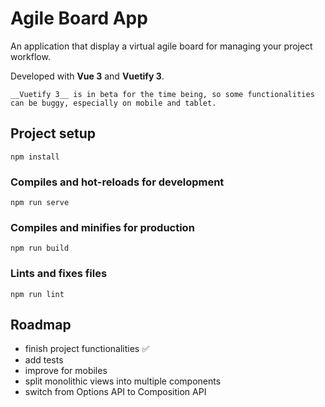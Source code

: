 # Agile Board App

An application that display a virtual agile board for managing your project workflow.

Developed with __Vue 3__ and __Vuetify 3__.

    __Vuetify 3__ is in beta for the time being, so some functionalities can be buggy, especially on mobile and tablet.


## Project setup
```
npm install
```

### Compiles and hot-reloads for development
```
npm run serve
```

### Compiles and minifies for production
```
npm run build
```

### Lints and fixes files
```
npm run lint
```

## Roadmap

- finish project functionalities &#9989;
- add tests
- improve for mobiles
- split monolithic views into multiple components
- switch from Options API to Composition API
